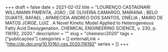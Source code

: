 +++ 
draft = false
date = 2021-02-02
title = "LOURENÇO CASTAGNARI WILLIMANN PIMENTA, JOÃO ; DE OLIVEIRA CAMARGO, MARIANA ; BELO DUARTE, RAFAEL ; APARECIDA ANDREO DOS SANTOS, ONÉLIA ; MARIO DE MATOS JORGE, LUIZ . A Novel Kinetic Model Applied to Heterogeneous Fatty Acid Deoxygenation. CHEMICAL ENGINEERING SCIENCE, v. 230, p. 116192, 2020."
description = ""
slug = "chemesci2020" 
tags = ["publicações"]
categories = []
externalLink = "http://dx.doi.org/10.1016/j.ces.2020.116192"
series = []
+++


